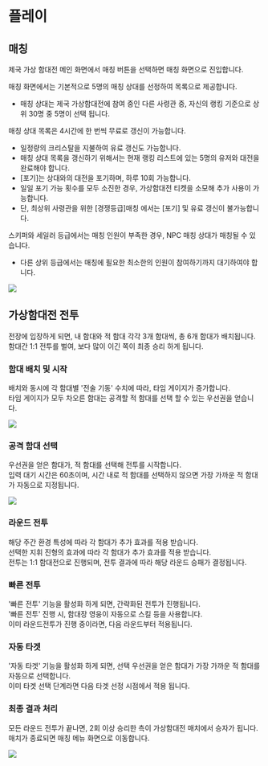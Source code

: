 # 플레이


## 매칭

제국 가상 함대전 메인 화면에서 매칭 버튼을 선택하면 매칭 화면으로 진입합니다.<br>

매칭 화면에서는 기본적으로 5명의 매칭 상대를 선정하여 목록으로 제공합니다.
 - 매칭 상대는 제국 가상함대전에 참여 중인 다른 사령관 중, 자신의 랭킹 기준으로 상위 30명 중 5명이 선택 됩니다.<br>

매칭 상대 목록은 4시간에 한 번씩 무료로 갱신이 가능합니다.
 - 일정량의 크리스탈을 지불하여 유료 갱신도 가능합니다.
 - 매칭 상대 목록을 갱신하기 위해서는 현재 랭킹 리스트에 있는 5명의 유저와 대전을 완료해야 합니다. 
 - [포기]는 상대와의 대전을 포기하며, 하루 10회 가능합니다. 
 - 일일 포기 가능 횟수를 모두 소진한 경우, 가상함대전 티켓을 소모해 추가 사용이 가능합니다. 
 - 단, 최상위 사령관을 위한 [경쟁등급]매칭 에서는 [포기] 및 유료 갱신이 불가능합니다. <br>

스키퍼와 세일러 등급에서는 매칭 인원이 부족한 경우, NPC 매칭 상대가 매칭될 수 있습니다.
 - 다른 상위 등급에서는 매칭에 필요한 최소한의 인원이 참여하기까지 대기하여야 합니다.<br>
 
![](https://d3bbxo4nelobc3.cloudfront.net/html/img/help/1500_06.jpg)


## 가상함대전 전투

전장에 입장하게 되면, 내 함대와 적 함대 각각 3개 함대씩, 총 6개 함대가 배치됩니다. <br>
함대간 1:1 전투를 벌여, 보다 많이 이긴 쪽이 최종 승리 하게 됩니다. <br>

### 함대 배치 및 시작
   배치와 동시에 각 함대별 '전술 기동' 수치에 따라, 타임 게이지가 증가합니다.<br> 
   타임 게이지가 모두 차오른 함대는 공격할 적 함대를 선택 할 수 있는 우선권을 얻습니다.<br>
   
![](https://d3bbxo4nelobc3.cloudfront.net/html/img/help/1500_07.jpg)

### 공격 함대 선택
   우선권을 얻은 함대가, 적 함대를 선택해 전투를 시작합니다. <br>
   입력 대기 시간은 60초이며, 시간 내로 적 함대를 선택하지 않으면 가장 가까운 적 함대가 자동으로 지정됩니다. <br>

![](https://d3bbxo4nelobc3.cloudfront.net/html/img/help/1500_08.jpg)

### 라운드 전투
   해당 주간 환경 특성에 따라 각 함대가 추가 효과를 적용 받습니다.<br>
   선택한 지휘 진형의 효과에 따라 각 함대가 추가 효과를 적용 받습니다.<br>
   전투는 1:1 함대전으로 진행되며, 전투 결과에 따라 해당 라운드 승패가 결정됩니다. <br>

### 빠른 전투
   '빠른 전투' 기능을 활성화 하게 되면, 간략화된 전투가 진행됩니다. <br>
   '빠른 전투' 진행 시, 함대장 영웅이 자동으로 스킬 등을 사용합니다. <br>
   이미 라운드전투가 진행 중이라면, 다음 라운드부터 적용됩니다. <br>

### 자동 타겟
   '자동 타겟' 기능을 활성화 하게 되면, 선택 우선권을 얻은 함대가 가장 가까운 적 함대를 자동으로 선택합니다. <br>
   이미 타겟 선택 단계라면 다음 타겟 선정 시점에서 적용 됩니다. <br>

### 최종 결과 처리
   모든 라운드 전투가 끝나면, 2회 이상 승리한 측이 가상함대전 매치에서 승자가 됩니다. <br>
   매치가 종료되면 매칭 메뉴 화면으로 이동합니다. <br>

![](https://d3bbxo4nelobc3.cloudfront.net/html/img/help/1500_09.jpg)